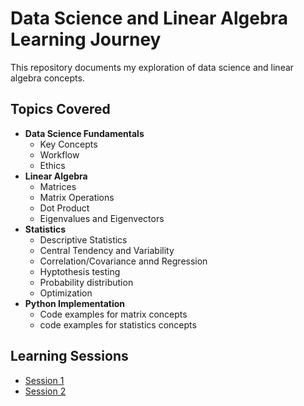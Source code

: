 # Data Science and Linear Algebra Learning Journey

This repository documents my exploration of data science and linear algebra concepts. 

## Topics Covered

* **Data Science Fundamentals**
    * Key Concepts
    * Workflow
    * Ethics
* **Linear Algebra**
    * Matrices 
    * Matrix Operations
    * Dot Product
    * Eigenvalues and Eigenvectors
* **Statistics**
    * Descriptive Statistics
    * Central Tendency and Variability
    * Correlation/Covariance annd Regression
    * Hyptothesis testing
    * Probability distribution
    * Optimization
* **Python Implementation**
    * Code examples for matrix concepts
    * code examples for statistics concepts

## Learning Sessions
* [Session 1](https://github.com/AfsalAfzz-Pro/data-science-learning/blob/main/data-science/session_1_notes.md)
* [Session 2](https://github.com/AfsalAfzz-Pro/data-science-learning/blob/main/data-science/session_2_notes.md)

